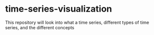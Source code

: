 # time-series-visualization
This repository will look into what a time series, different types of time series, and the different concepts 
